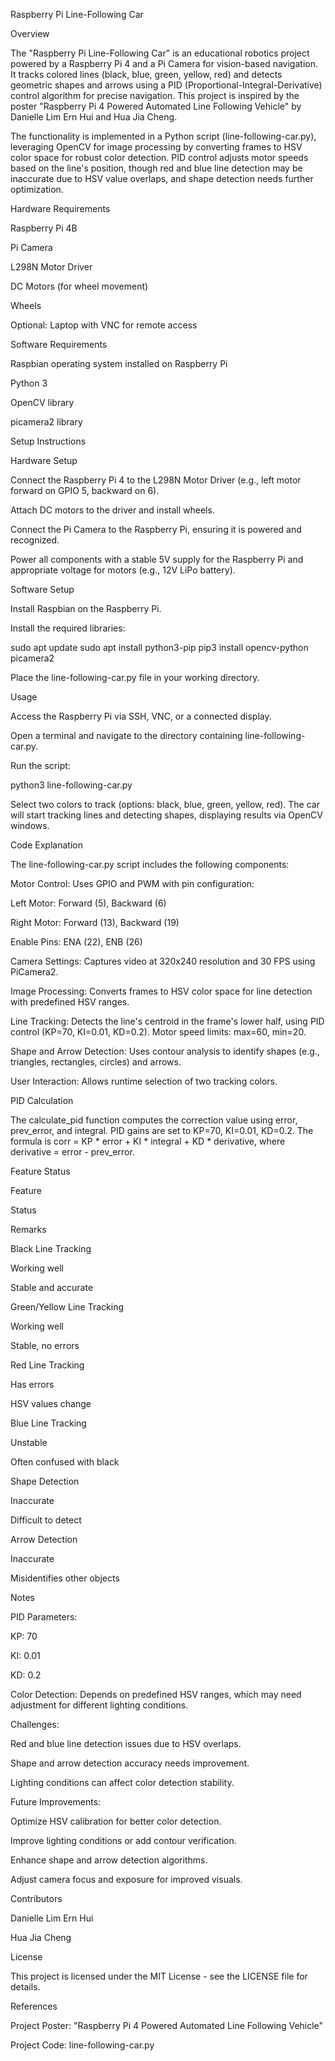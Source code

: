 Raspberry Pi Line-Following Car

Overview

The "Raspberry Pi Line-Following Car" is an educational robotics project powered by a Raspberry Pi 4 and a Pi Camera for vision-based navigation. It tracks colored lines (black, blue, green, yellow, red) and detects geometric shapes and arrows using a PID (Proportional-Integral-Derivative) control algorithm for precise navigation. This project is inspired by the poster "Raspberry Pi 4 Powered Automated Line Following Vehicle" by Danielle Lim Ern Hui and Hua Jia Cheng.

The functionality is implemented in a Python script (line-following-car.py), leveraging OpenCV for image processing by converting frames to HSV color space for robust color detection. PID control adjusts motor speeds based on the line's position, though red and blue line detection may be inaccurate due to HSV value overlaps, and shape detection needs further optimization.

Hardware Requirements





Raspberry Pi 4B



Pi Camera



L298N Motor Driver



DC Motors (for wheel movement)



Wheels



Optional: Laptop with VNC for remote access

Software Requirements





Raspbian operating system installed on Raspberry Pi



Python 3



OpenCV library



picamera2 library

Setup Instructions

Hardware Setup





Connect the Raspberry Pi 4 to the L298N Motor Driver (e.g., left motor forward on GPIO 5, backward on 6).



Attach DC motors to the driver and install wheels.



Connect the Pi Camera to the Raspberry Pi, ensuring it is powered and recognized.



Power all components with a stable 5V supply for the Raspberry Pi and appropriate voltage for motors (e.g., 12V LiPo battery).

Software Setup





Install Raspbian on the Raspberry Pi.



Install the required libraries:

sudo apt update
sudo apt install python3-pip
pip3 install opencv-python picamera2



Place the line-following-car.py file in your working directory.

Usage





Access the Raspberry Pi via SSH, VNC, or a connected display.



Open a terminal and navigate to the directory containing line-following-car.py.



Run the script:

python3 line-following-car.py



Select two colors to track (options: black, blue, green, yellow, red). The car will start tracking lines and detecting shapes, displaying results via OpenCV windows.

Code Explanation

The line-following-car.py script includes the following components:





Motor Control: Uses GPIO and PWM with pin configuration:





Left Motor: Forward (5), Backward (6)



Right Motor: Forward (13), Backward (19)



Enable Pins: ENA (22), ENB (26)



Camera Settings: Captures video at 320x240 resolution and 30 FPS using PiCamera2.



Image Processing: Converts frames to HSV color space for line detection with predefined HSV ranges.



Line Tracking: Detects the line's centroid in the frame's lower half, using PID control (KP=70, KI=0.01, KD=0.2). Motor speed limits: max=60, min=20.



Shape and Arrow Detection: Uses contour analysis to identify shapes (e.g., triangles, rectangles, circles) and arrows.



User Interaction: Allows runtime selection of two tracking colors.

PID Calculation

The calculate_pid function computes the correction value using error, prev_error, and integral. PID gains are set to KP=70, KI=0.01, KD=0.2. The formula is corr = KP * error + KI * integral + KD * derivative, where derivative = error - prev_error.

Feature Status







Feature



Status



Remarks





Black Line Tracking



Working well



Stable and accurate





Green/Yellow Line Tracking



Working well



Stable, no errors





Red Line Tracking



Has errors



HSV values change





Blue Line Tracking



Unstable



Often confused with black





Shape Detection



Inaccurate



Difficult to detect





Arrow Detection



Inaccurate



Misidentifies other objects

Notes





PID Parameters:





KP: 70



KI: 0.01



KD: 0.2



Color Detection: Depends on predefined HSV ranges, which may need adjustment for different lighting conditions.



Challenges:





Red and blue line detection issues due to HSV overlaps.



Shape and arrow detection accuracy needs improvement.



Lighting conditions can affect color detection stability.



Future Improvements:





Optimize HSV calibration for better color detection.



Improve lighting conditions or add contour verification.



Enhance shape and arrow detection algorithms.



Adjust camera focus and exposure for improved visuals.

Contributors





Danielle Lim Ern Hui



Hua Jia Cheng

License

This project is licensed under the MIT License - see the LICENSE file for details.

References





Project Poster: "Raspberry Pi 4 Powered Automated Line Following Vehicle"



Project Code: line-following-car.py
